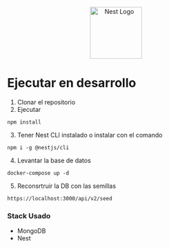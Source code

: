 <p align="center">
  <a href="http://nestjs.com/" target="blank"><img src="https://nestjs.com/img/logo-small.svg" width="120" alt="Nest Logo" /></a>
</p>

# Ejecutar en desarrollo
1. Clonar el repositorio
2. Ejecutar
```
npm install
```
3. Tener Nest CLI instalado o instalar con el comando
```
npm i -g @nestjs/cli
```
4. Levantar la base de datos
```
docker-compose up -d
```
5. Reconsrtruir la DB con las semillas
```
https://localhost:3000/api/v2/seed
```

### Stack Usado
* MongoDB
* Nest




